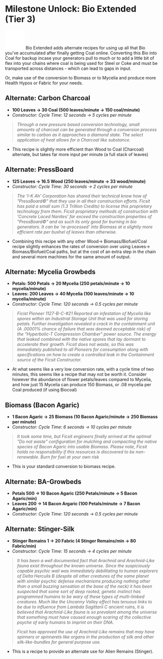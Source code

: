 # Milestone Unlock: Bio Extended (Tier 3)

![Bio Extended](../../img/bio_extended.png) Bio Extended adds alternate recipes for using up all that Bio you've accumulated after finally getting Coal online. Converting this Bio into Coal for backup incase your generators pull to much or to add a little bit of flex into your chains where coal is being used for Steel or Coke and must be transported across distances - which can lead to gaps in input.

Or, make use of the conversion to Biomass or to Mycelia and produce more Health Hypos or Fabric for your needs.

## **Alternate: Carbon Charcoal**

* **100 Leaves -> 30 Coal (500 leaves/minute -> 150 coal/minute)**
* *Constructor: Cycle Time: 12 seconds -> 5 cycles per minute*

> *Through a new pressure based conversion technology, small amounts of charcoal can be generated through a conversion process similar to carbon as it approaches a diamond state. The select application of heat allows for a Charcoal like substance.*
	
* This recipe is slightly more efficient than Wood to Coal (Charcoal) alternate, but takes far more input per minute (a full stack of leaves)
	
## **Alternate: PressBoard** 

* **125 Leaves -> 16.5 Wood (250 leaves/minute -> 33 wood/minute)**
* *Constructor: Cycle Time: 30 seconds -> 2 cycles per minute*

> *The 'I-K Ah' Corporation has shared their technical know how of "PressBoard©" that they use in all their construction efforts. Ficsit has paid a small sum (1.3 Trillion Credits) to license this proprietary technology from them. Ficsit proprietary methods of construction with 'Concrete Laced Nanites' far exceed the construction properties of "PressBoard©" and as such its only good for burning in bio generators. It can be 're-processed' into Biomass at a slightly more efficient rate per bushel of leaves than otherwise.*

* Combining this recipe with any other Wood-> Biomass/Biofuel/Coal recipe slightly enhances the rates of conversion over using Leaves-> Biomass/Biofuel/Coal paths, but at the cost of an extra step in the chain and several more machines for the same amount of output.
	
## **Alternate: Mycelia Growbeds** 

* **Petals: 500 Petals -> 20 Mycelia (250  petals/minute -> 10 mycelia/minute)**
* **Leaves: 200 Leaves -> 40 Mycelia (100 leaves/minute -> 10 mycelia/minute)**
* *Constructor: Cycle Time: 120 seconds -> 0.5 cycles per minute*

> *Ficist Pioneer 1127-B-C-#21 Reported an infestation of Mycelia like spores within an Industrial Storage Unit that was used for storing petals. Further investigation revealed a crack in the containment unit (A .00001% chance of failure that was deemed acceptable risk) of the "Hyperbolic-T Compression Chamber" power source. The energy that leaked combined with the native spores that lay dormant to accelerate their growth. Ficsit does not waste, so this was immediately published to all Pioneers for consumption along with specifications on how to create a controlled leak in the Containment source of the Ficsit Constructor.*

* At what seems like a very low conversion rate, with a cycle time of two minutes, this seems like a recipe that may not be worth it. Consider however the abundance of flower petals/leaves compared to Mycelia, and how just 15 Mycelia can produce 150 Biomass, or .08 mycelia per Coal produced (if using Biocoal)

## **Biomass (Bacon Agaric)**

* **1 Bacon Agaric -> 25 Biomass (10 Bacon Agaric/minute -> 250 Biomass per minute)**
* *Constructor: Cycle Time: 6 seconds -> 10 cycles per minute*

> *It took some time, but Ficsit engineers finally arrived at the optimal "Do not waste" configuration for mulching and compacting the native species of Bacon Agaric into usable Biomass. Please note, Ficsit holds no responsibility if this resources is discovered to be non-renewable. Burn for fuel at your own risk*

* This is your standard conversion to biomass recipe.

## **Alternate: BA-Growbeds**

* **Petals 500 -> 10 Bacon Agaric (250 Petals/minute -> 5 Bacon Agaric/min)**
* **Leaves 200 -> 14 Bacon Argaric (100 Petals/minute -> 7 Bacon Agaric/min)**
* *Constructor: Cycle Time: 120 seconds -> 0.5 cycles per minute*

## **Alternate: Stinger-Silk**
* **Stinger Remains 1 -> 20 Fabric (4 Stinger Remains/min -> 80 Fabric/min)**
* *Constructor: Cycle Time: 15 seconds -> 4 cycles per minute*

> *It has been a well documented fact that Arachnid and Arachnid-Like fauna exist throughout the known universe. Since the suspiciously capable psychic wail was immediately debilitating to human explorers of Delta Herculis B (despite all other creatures of the same planet with similar psychic defense mechanisms producing nothing other than a small buzzing sensation at the base of the neck) it has been suspected that some sort of deep rooted, genetic instinct has programmed humans to be wary of these types of multi-limbed creatures. Much like the Uncanny Valley effect has tenuous links to be due to influence from Lambda Sagittarii C ancient ruins, it is believed that Arachnid-Like fauna is so prevalant among the universe that something must have caused enough scaring of the collective psyche of early humans to imprint on their DNA.*
> 
> *Ficsit has approved the use of Arachnid-Like remains that may have spinners or spinnerets like organs in the production of silk and other silk-like-bundles for general purpose use.*

* This is a recipe to provide an alternate use for Alien Remains (Stinger).